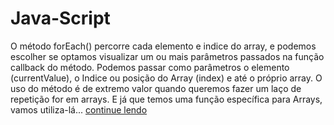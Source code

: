 # Java-Script
O método forEach() percorre cada elemento e indice do array, e podemos escolher se optamos visualizar um ou mais parâmetros passados na função callback do método. Podemos passar como parâmetros o elemento (currentValue), o Indice ou posição do Array (index) e até o próprio array.
O uso do método é de extremo valor quando queremos fazer um laço de repetição for em arrays. E já que temos uma função específica para Arrays, vamos utiliza-lá... <a name="section" href="https://medium.com/@mayrondeveloper/java-script-percorrendo-arrays-com-0-foreach-a2d908ab2a54">continue lendo</a> 
